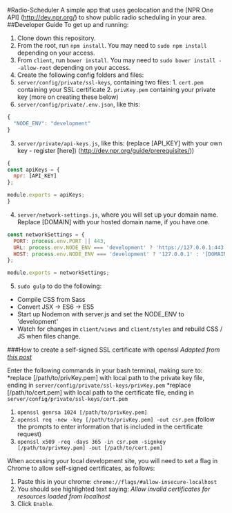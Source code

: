 #Radio-Scheduler
A simple app that uses geolocation and the [NPR One API] (http://dev.npr.org/) to show public radio scheduling in your area.
##Developer Guide
To get up and running:

1. Clone down this repository.
2. From the root, run `npm install`. You may need to `sudo npm install` depending on your access.
3. From `client`, run `bower install`. You may need to `sudo bower install --allow-root` depending on your access.
4. Create the following config folders and files:
  1. `server/config/private/ssl-keys`, containing two files:
    1. `cert.pem` containing your SSL certificate
    2. `privKey.pem` containing your private key (more on creating these below)
  2. `server/config/private/.env.json`, like this: 
  ```javascript
  {
    "NODE_ENV": "development"
  }
  ```
  3. `server/private/api-keys.js`, like this: (replace [API_KEY] with your own key - register [here]) (http://dev.npr.org/guide/prerequisites/))
  ```javascript
  {
  const apiKeys = {
    npr: [API_KEY]
  };

  module.exports = apiKeys;
  }
  ```
  4. `server/network-settings.js`, where you will set up your domain name. Replace [DOMAIN] with your hosted domain name, if you have one.
  ```javascript
  const networkSettings = {
    PORT: process.env.PORT || 443,
    URL: process.env.NODE_ENV === 'development' ? 'https://127.0.0.1:443' : '[DOMAIN]',
    HOST: process.env.NODE_ENV === 'development' ? '127.0.0.1' : '[DOMAIN]'
  };

  module.exports = networkSettings;
  ```
5. `sudo gulp` to do the following:
  * Compile CSS from Sass
  * Convert JSX -> ES6 -> ES5
  * Start up Nodemon with server.js and set the NODE_ENV to 'development'
  * Watch for changes in `client/views` and `client/styles` and rebuild CSS / JS when files change.

###How to create a self-signed SSL certificate with openssl
*Adapted from [this post](http://www.i-visionblog.com/2014/10/create-https-tls-ssl-application-with-express-nodejs-in-localhost-openssl.html)*

Enter the following commands in your bash terminal, making sure to:
*replace [/path/to/privKey.pem] with local path to the private key file, ending in `server/config/private/ssl-keys/privKey.pem`
*replace [/path/to/cert.pem] with local path to the certificate file, ending in `server/config/private/ssl-keys/cert.pem`

1. `openssl genrsa 1024 [/path/to/privKey.pem]`
2.  `openssl req -new -key [/path/to/privKey.pem] -out csr.pem` (follow the prompts to enter information that is included in the certificate request)
3.  `openssl x509 -req -days 365 -in csr.pem -signkey [/path/to/privKey.pem] -out [/path/to/cert.pem]`

When accessing your local development site, you will need to set a flag in Chrome to allow self-signed certificates, as follows: 

1.  Paste this in your chrome: `chrome://flags/#allow-insecure-localhost`
2. You should see highlighted text saying: *Allow invalid certificates for resources loaded from localhost*
3. Click `Enable`.

